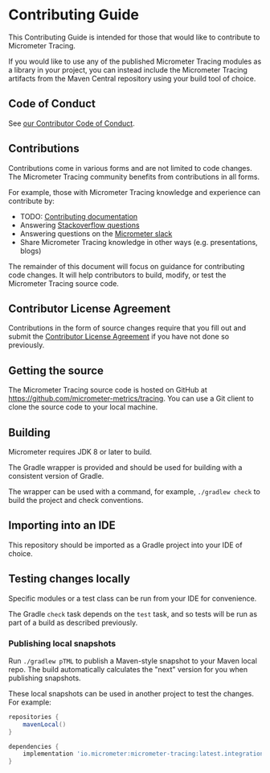 # Contributing Guide

This Contributing Guide is intended for those that would like to contribute to Micrometer Tracing.

If you would like to use any of the published Micrometer Tracing modules as a library in your project, you can instead include the Micrometer Tracing artifacts from the Maven Central repository using your build tool of choice.

## Code of Conduct

See [our Contributor Code of Conduct](https://github.com/micrometer-metrics/.github/blob/main/CODE_OF_CONDUCT.md).

## Contributions

Contributions come in various forms and are not limited to code changes.
The Micrometer Tracing community benefits from contributions in all forms.

For example, those with Micrometer Tracing knowledge and experience can contribute by: 
* TODO: [Contributing documentation]()
* Answering [Stackoverflow questions](https://stackoverflow.com/tags/micrometer-tracing)
* Answering questions on the [Micrometer slack](https://slack.micrometer.io)
* Share Micrometer Tracing knowledge in other ways (e.g. presentations, blogs)

The remainder of this document will focus on guidance for contributing code changes. It will help contributors to build, modify, or test the Micrometer Tracing source code.

## Contributor License Agreement

Contributions in the form of source changes require that you fill out and submit the [Contributor License Agreement](https://cla.pivotal.io/sign/pivotal) if you have not done so previously.

## Getting the source

The Micrometer Tracing source code is hosted on GitHub at https://github.com/micrometer-metrics/tracing.
You can use a Git client to clone the source code to your local machine.

## Building

Micrometer requires JDK 8 or later to build.

The Gradle wrapper is provided and should be used for building with a consistent version of Gradle.

The wrapper can be used with a command, for example, `./gradlew check` to build the project and check conventions.

## Importing into an IDE

This repository should be imported as a Gradle project into your IDE of choice.

## Testing changes locally

Specific modules or a test class can be run from your IDE for convenience.

The Gradle `check` task depends on the `test` task, and so tests will be run as part of a build as described previously.

### Publishing local snapshots

Run `./gradlew pTML` to publish a Maven-style snapshot to your Maven local repo.
The build automatically calculates the "next" version for you when publishing snapshots.

These local snapshots can be used in another project to test the changes. For example:

```groovy
repositories {
    mavenLocal()
}

dependencies {
    implementation 'io.micrometer:micrometer-tracing:latest.integration'
}
```
